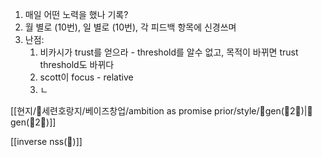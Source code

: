 1. 매일 어떤 노력을 했나 기록?
2. 월 별로 (10번), 일 별로 (10번), 각 피드백 항목에 신경쓰며
3. 난점: 
	1. 비카시가 trust를 얻으라 - threshold를 알수 없고, 목적이 바뀌면 trust threshold도 바뀌다
	2. scott이 focus - relative
	3. ㄴ

[[현지/🐅세련호랑지/베이즈창업/ambition as promise prior/style/🐅gen(🎹2📝)|🐅gen(🎹2📝)]]

[[inverse nss(📜)]]